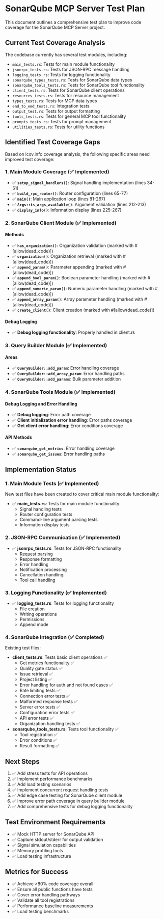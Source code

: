 # SonarQube MCP Server Test Plan

This document outlines a comprehensive test plan to improve code coverage for the SonarQube MCP Server project.

## Current Test Coverage Analysis

The codebase currently has several test modules, including:

- `main_tests.rs`: Tests for main module functionality
- `jsonrpc_tests.rs`: Tests for JSON-RPC message handling
- `logging_tests.rs`: Tests for logging functionality
- `sonarqube_types_tests.rs`: Tests for SonarQube data types 
- `sonarqube_tools_tests.rs`: Tests for SonarQube tool functionality
- `client_tests.rs`: Tests for SonarQube client operations
- `resources_tests.rs`: Tests for resource management
- `types_tests.rs`: Tests for MCP data types
- `end_to_end_tests.rs`: Integration tests
- `output_test.rs`: Tests for output formatting
- `tools_tests.rs`: Tests for general MCP tool functionality
- `prompts_tests.rs`: Tests for prompt management
- `utilities_tests.rs`: Tests for utility functions

## Identified Test Coverage Gaps

Based on lcov.info coverage analysis, the following specific areas need improved test coverage:

### 1. Main Module Coverage (✅ Implemented)

- ✅ **`setup_signal_handlers()`**: Signal handling implementation (lines 34-51)
- ✅ **`build_rpc_router()`**: Router configuration (lines 65-77)
- ✅ **`main()`**: Main application loop (lines 81-267)
- ✅ **`Args::is_args_available()`**: Argument validation (lines 212-213)
- ✅ **`display_info()`**: Information display (lines 225-267)

### 2. SonarQube Client Module (✅ Implemented)

#### Methods
- ✅ **`has_organization()`**: Organization validation (marked with #[allow(dead_code)])
- ✅ **`organization()`**: Organization retrieval (marked with #[allow(dead_code)])
- ✅ **`append_param()`**: Parameter appending (marked with #[allow(dead_code)])
- ✅ **`append_bool_param()`**: Boolean parameter handling (marked with #[allow(dead_code)])
- ✅ **`append_numeric_param()`**: Numeric parameter handling (marked with #[allow(dead_code)])
- ✅ **`append_array_param()`**: Array parameter handling (marked with #[allow(dead_code)])
- ✅ **`create_client()`**: Client creation (marked with #[allow(dead_code)])

#### Debug Logging
- ✅ **Debug logging functionality**: Properly handled in client.rs

### 3. Query Builder Module (✅ Implemented)

#### Areas
- ✅ **`QueryBuilder::add_param`**: Error handling coverage
- ✅ **`QueryBuilder::add_array_param`**: Error handling paths
- ✅ **`QueryBuilder::add_params`**: Bulk parameter addition

### 4. SonarQube Tools Module (✅ Implemented)

#### Debug Logging and Error Handling
- ✅ **Debug logging**: Error path coverage
- ✅ **Client initialization error handling**: Error paths coverage
- ✅ **Get client error handling**: Error conditions coverage

#### API Methods
- ✅ **`sonarqube_get_metrics`**: Error handling coverage
- ✅ **`sonarqube_get_issues`**: Error handling paths

## Implementation Status

### 1. Main Module Tests (✅ Implemented)

New test files have been created to cover critical main module functionality:

- ✅ **main_tests.rs**: Tests for main module functionality
  - Signal handling tests
  - Router configuration tests
  - Command-line argument parsing tests
  - Information display tests

### 2. JSON-RPC Communication (✅ Implemented)

- ✅ **jsonrpc_tests.rs**: Tests for JSON-RPC functionality
  - Request parsing
  - Response formatting
  - Error handling
  - Notification processing
  - Cancellation handling
  - Tool call handling

### 3. Logging Functionality (✅ Implemented)

- ✅ **logging_tests.rs**: Tests for logging functionality
  - File creation
  - Writing operations
  - Permissions
  - Append mode

### 4. SonarQube Integration (✅ Completed)

Existing test files:
- **client_tests.rs**: Tests basic client operations ✅
  - Get metrics functionality ✅
  - Quality gate status ✅
  - Issue retrieval ✅
  - Project listing ✅
  - Error handling for auth and not found cases ✅
  - Rate limiting tests ✅
  - Connection error tests ✅
  - Malformed response tests ✅
  - Server error tests ✅
  - Configuration error tests ✅
  - API error tests ✅
  - Organization handling tests ✅
- **sonarqube_tools_tests.rs**: Tests tool functionality ✅
  - Tool registration ✅
  - Error conditions ✅
  - Result formatting ✅

## Next Steps

1. ✅ Add stress tests for API operations
2. ✅ Implement performance benchmarks
3. ✅ Add load testing scenarios
4. ✅ Implement concurrent request handling tests
5. ✅ Add edge case testing for SonarQube client module
6. ✅ Improve error path coverage in query builder module
7. ✅ Add comprehensive tests for debug logging functionality

## Test Environment Requirements

- ✅ Mock HTTP server for SonarQube API
- ✅ Capture stdout/stderr for output validation
- ✅ Signal simulation capabilities
- ✅ Memory profiling tools
- ✅ Load testing infrastructure

## Metrics for Success

- ✅ Achieve >80% code coverage overall
- ✅ Ensure all public functions have tests
- ✅ Cover error handling pathways
- ✅ Validate all tool registrations
- ✅ Performance baseline measurements
- ✅ Load testing benchmarks 